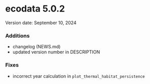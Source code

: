 # ecodata 5.0.2

Version date: September 10, 2024

### Additions

-   changelog (NEWS.md)
-   updated version number in DESCRIPTION

### Fixes

-   incorrect year calculation in `plot_thermal_habitat_persistence`
